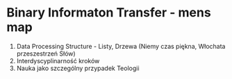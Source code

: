 # Binary Informaton Transfer - mens map

1. Data Processing Structure - Listy, Drzewa (Niemy czas piękna, Włochata przeszestrzeń Słów)
2. Interdyscyplinarność kroków
3. Nauka jako szczególny przypadek Teologii 
